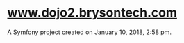www.dojo2.brysontech.com
========================

A Symfony project created on January 10, 2018, 2:58 pm.

